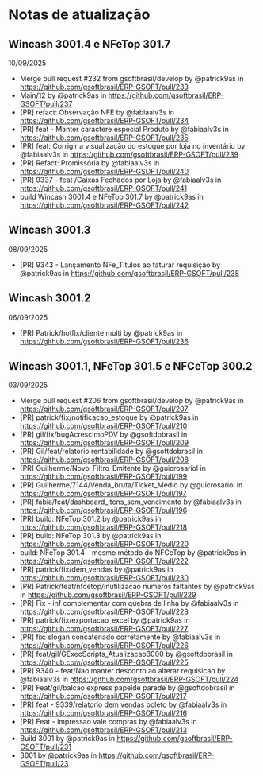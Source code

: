 # Notas de atualização

## Wincash 3001.4 e NFeTop 301.7
10/09/2025
* Merge pull request #232 from gsoftbrasil/develop by @patrick9as in https://github.com/gsoftbrasil/ERP-GSOFT/pull/233
* Main/12 by @patrick9as in https://github.com/gsoftbrasil/ERP-GSOFT/pull/237
* [PR] refact: Observação NFE by @fabiaalv3s in https://github.com/gsoftbrasil/ERP-GSOFT/pull/234
* [PR] feat - Manter caractere especial Produto by @fabiaalv3s in https://github.com/gsoftbrasil/ERP-GSOFT/pull/235
* [PR] feat: Corrigir a visualização do estoque por loja no inventário by @fabiaalv3s in https://github.com/gsoftbrasil/ERP-GSOFT/pull/239
* [PR] Refact: Promissória by @fabiaalv3s in https://github.com/gsoftbrasil/ERP-GSOFT/pull/240
* [PR] 9337 - feat /Caixas Fechados por Loja by @fabiaalv3s in https://github.com/gsoftbrasil/ERP-GSOFT/pull/241
* build Wincash 3001.4 e NFeTop 301.7 by @patrick9as in https://github.com/gsoftbrasil/ERP-GSOFT/pull/242

## Wincash 3001.3
08/09/2025
* [PR] 9343 - Lançamento NFe_Titulos ao faturar requisição by @patrick9as in https://github.com/gsoftbrasil/ERP-GSOFT/pull/238

## Wincash 3001.2
06/09/2025
* [PR] Patrick/hotfix/cliente multi by @patrick9as in https://github.com/gsoftbrasil/ERP-GSOFT/pull/236

## Wincash 3001.1,  NFeTop 301.5 e NFCeTop 300.2
03/09/2025
* Merge pull request #206 from gsoftbrasil/develop by @patrick9as in https://github.com/gsoftbrasil/ERP-GSOFT/pull/207
* [PR] patrick/fix/notificacao_estoque by @patrick9as in https://github.com/gsoftbrasil/ERP-GSOFT/pull/210
* [PR] gil/fix/bugAcrescimoPDV by @gsoftdobrasil in https://github.com/gsoftbrasil/ERP-GSOFT/pull/209
* [PR] Gil/feat/relatorio rentabilidade by @gsoftdobrasil in https://github.com/gsoftbrasil/ERP-GSOFT/pull/208
* [PR] Guilherme/Novo_Filtro_Emitente by @guicrosariol in https://github.com/gsoftbrasil/ERP-GSOFT/pull/199
* [PR] Guilherme/7144/Venda_bruta/Ticket_Medio by @guicrosariol in https://github.com/gsoftbrasil/ERP-GSOFT/pull/197
* [PR] fabia/feat/dashboard_itens_sem_vencimento by @fabiaalv3s in https://github.com/gsoftbrasil/ERP-GSOFT/pull/196
* [PR] build: NFeTop 301.2 by @patrick9as in https://github.com/gsoftbrasil/ERP-GSOFT/pull/218
* [PR] build: NFeTop 301.3 by @patrick9as in https://github.com/gsoftbrasil/ERP-GSOFT/pull/220
* build: NFeTop 301.4 - mesmo método do NFCeTop by @patrick9as in https://github.com/gsoftbrasil/ERP-GSOFT/pull/222
* [PR] patrick/fix/dem_vendas by @patrick9as in https://github.com/gsoftbrasil/ERP-GSOFT/pull/230
* [PR] Patrick/feat/nfcetop/inutilizacao numeros faltantes by @patrick9as in https://github.com/gsoftbrasil/ERP-GSOFT/pull/229
* [PR] Fix - inf complementar com quebra de linha by @fabiaalv3s in https://github.com/gsoftbrasil/ERP-GSOFT/pull/228
* [PR] patrick/fix/exportacao_excel by @patrick9as in https://github.com/gsoftbrasil/ERP-GSOFT/pull/227
* [PR] fix: slogan concatenado corretamente by @fabiaalv3s in https://github.com/gsoftbrasil/ERP-GSOFT/pull/226
* [PR] feat/gil/GExecScripts_Atualizacao3000 by @gsoftdobrasil in https://github.com/gsoftbrasil/ERP-GSOFT/pull/225
* [PR] 9340 - feat/Nao manter desconto ao alterar requisicao by @fabiaalv3s in https://github.com/gsoftbrasil/ERP-GSOFT/pull/224
* [PR] Feat/gil/balcao express papelde parede by @gsoftdobrasil in https://github.com/gsoftbrasil/ERP-GSOFT/pull/217
* [PR] feat - 9339/relatorio dem vendas boleto by @fabiaalv3s in https://github.com/gsoftbrasil/ERP-GSOFT/pull/216
* [PR] Feat - impressao vale compras by @fabiaalv3s in https://github.com/gsoftbrasil/ERP-GSOFT/pull/213
* Build 3001 by @patrick9as in https://github.com/gsoftbrasil/ERP-GSOFT/pull/231
* 3001 by @patrick9as in https://github.com/gsoftbrasil/ERP-GSOFT/pull/23
